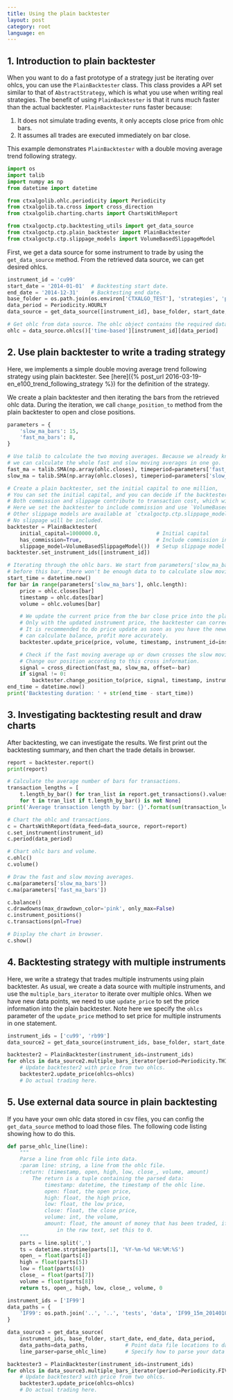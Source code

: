 ```yaml
---
title: Using the plain backtester
layout: post
category: root
language: en
---
```



## 1. Introduction to plain backtester

When you want to do a fast prototype of a strategy just be iterating over ohlcs, you can use the `PlainBacktester`
class. This class provides a API set similar to that of `AbstractStrategy`, which is what you use when writing
real strategies. The benefit of using `PlainBacktester` is that it runs much faster than the actual backtester.
`PlainBacktester` runs faster because:

1. It does not simulate trading events, it only accepts close price from ohlc bars.
2. It assumes all trades are executed immediately on bar close.

This example demonstrates `PlainBacktester` with a double moving average trend following strategy.


```python
import os
import talib
import numpy as np
from datetime import datetime

from ctxalgolib.ohlc.periodicity import Periodicity
from ctxalgolib.ta.cross import cross_direction
from ctxalgolib.charting.charts import ChartsWithReport

from ctxalgoctp.ctp.backtesting_utils import get_data_source
from ctxalgoctp.ctp.plain_backtester import PlainBacktester
from ctxalgoctp.ctp.slippage_models import VolumeBasedSlippageModel
```

First, we get a data source for some instrument to trade by using the `get_data_source` method.
From the retrieved data source, we can get desired ohlcs.

```python
instrument_id = 'cu99'
start_date = '2014-01-01'  # Backtesting start date.
end_date = '2014-12-31'    # Backtesting end date.
base_folder = os.path.join(os.environ['CTXALGO_TEST'], 'strategies', 'plain_backtester')
data_period = Periodicity.HOURLY
data_source = get_data_source([instrument_id], base_folder, start_date, end_date, data_period)

# Get ohlc from data source. The ohlc object contains the required data for the instrument.
ohlc = data_source.ohlcs()['time-based'][instrument_id][data_period]
```


## 2. Use plain backtester to write a trading strategy

Here, we implements a simple double moving average trend following strategy using plain backtester.
See [here]({% post_url 2016-03-19-en_e100_trend_following_strategy %}) for the definition of the strategy.

We create a plain backtester and then iterating the bars from the retrieved ohlc data. During the iteration,
we call `change_position_to` method from the plain backtester to open and close positions.


```python
parameters = {
    'slow_ma_bars': 15,
    'fast_ma_bars': 8,
}

# Use talib to calculate the two moving averages. Because we already know all the ohlc bars,
# we can calculate the whole fast and slow moving averages in one go.
fast_ma = talib.SMA(np.array(ohlc.closes), timeperiod=parameters['fast_ma_bars'])
slow_ma = talib.SMA(np.array(ohlc.closes), timeperiod=parameters['slow_ma_bars'])

# Create a plain backtester, set the initial capital to one million,
# You can set the initial capital, and you can decide if the backtester will include trade commission or slippage.
# Both commission and slippage contribute to transaction cost, which will affect your backtesting result.
# Here we set the backtester to include commission and use `VolumeBasedSlippageModel` to introduce slippage.
# Other slippage models are available at `ctxalgoctp.ctp.slippage_models'. If you set `slippage_model` to None,
# No slippage will be included.
backtester = PlainBacktester(
    initial_capital=1000000.0,                  # Initial capital
    has_commission=True,                        # Include commission in trading
    slippage_model=VolumeBasedSlippageModel())  # Setup slippage model
backtester.set_instrument_ids([instrument_id])

# Iterating through the ohlc bars. We start from parameters['slow_ma_bars'], because
# before this bar, there won't be enough data to to calculate slow moving average.
start_time = datetime.now()
for bar in range(parameters['slow_ma_bars'], ohlc.length):
    price = ohlc.closes[bar]
    timestamp = ohlc.dates[bar]
    volume = ohlc.volumes[bar]

    # We update the current price from the bar close price into the plain backtester. This is important.
    # Only with the updated instrument price, the backtester can correctly calculate balance, profit.
    # It is recommended to do price update as soon as you have the newest price, so the backtester
    # can calculate balance, profit more accurately.
    backtester.update_price(price, volume, timestamp, instrument_id=instrument_id)

    # Check if the fast moving average up or down crosses the slow moving average.
    # Change our position according to this cross information.
    signal = cross_direction(fast_ma, slow_ma, offset=-bar)
    if signal != 0:
        backtester.change_position_to(price, signal, timestamp, instrument_id=instrument_id)
end_time = datetime.now()
print('Backtesting duration: ' + str(end_time - start_time))
```

## 3. Investigating backtesting result and draw charts

After backtesting, we can investigate the results. We first print out the backtesting summary, and then chart the
trade details in browser.

```python
report = backtester.report()
print(report)

# Calculate the average number of bars for transactions.
transaction_lengths = [
    t.length_by_bar() for tran_list in report.get_transactions().values()
    for t in tran_list if t.length_by_bar() is not None]
print('Average transaction length by bar: {}'.format(sum(transaction_lengths) / len(transaction_lengths)))

# Chart the ohlc and transactions.
c = ChartsWithReport(data_feed=data_source, report=report)
c.set_instrument(instrument_id)
c.period(data_period)

# Chart ohlc bars and volume.
c.ohlc()
c.volume()

# Draw the fast and slow moving averages.
c.ma(parameters['slow_ma_bars'])
c.ma(parameters['fast_ma_bars'])

c.balance()
c.drawdowns(max_drawdown_color='pink', only_max=False)
c.instrument_positions()
c.transactions(pnl=True)

# Display the chart in browser.
c.show()
```

## 4. Backtesting strategy with multiple instruments

Here, we write a strategy that trades multiple instruments using plain backtester. As usual, we create a data source
with multiple instruments, and use the `multiple_bars_iterator` to iterate over multiple ohlcs. When we have new data
points, we need to use `update_price` to set the price information into the plain backtester. Note here we specify
the `ohlcs` parameter of the `update_price` method to set price for multiple instruments in one statement.


```python
instrument_ids = ['cu99', 'rb99']
data_source2 = get_data_source(instrument_ids, base_folder, start_date, end_date, data_period)

backtester2 = PlainBacktester(instrument_ids=instrument_ids)
for ohlcs in data_source2.multiple_bars_iterator(period=Periodicity.THIRTY_MINUTE, instrument_ids=instrument_ids):
    # Update backtester2 with price from two ohlcs.
    backtester2.update_price(ohlcs=ohlcs)
    # Do actual trading here.
```

## 5. Use external data source in plain backtesting

If you have your own ohlc data stored in csv files, you can config the `get_data_source` method to load those files.
The following code listing showing how to do this.


```python
def parse_ohlc_line(line):
    """
    Parse a line from ohlc file into data.
    :param line: string, a line from the ohlc file.
    :return: (timestamp, open, high, low, close_, volume, amount)
        The return is a tuple containing the parsed data:
            timestamp: datetime, the timestamp of the ohlc line.
            open: float, the open price,
            high: float, the high price,
            low: float, the low price,
            close: float, the close price,
            volume: int, the volume,
            amount: float, the amount of money that has been traded, if there is no amount data
                in the raw text, set this to 0.
    """
    parts = line.split(',')
    ts = datetime.strptime(parts[1], '%Y-%m-%d %H:%M:%S')
    open_ = float(parts[4])
    high = float(parts[5])
    low = float(parts[6])
    close_ = float(parts[7])
    volume = float(parts[8])
    return ts, open_, high, low, close_, volume, 0

instrument_ids = ['IF99']
data_paths = {
    'IF99': os.path.join('..', '..', 'tests', 'data', 'IF99_15m_20140101_20141231.csv')
}

data_source3 = get_data_source(
    instrument_ids, base_folder, start_date, end_date, data_period,
    data_paths=data_paths,            # Point data file locations to data source.
    line_parser=parse_ohlc_line)      # Specify how to parse your data files.

backtester3 = PlainBacktester(instrument_ids=instrument_ids)
for ohlcs in data_source3.multiple_bars_iterator(period=Periodicity.FIVE_MINUTE, instrument_ids=instrument_ids):
    # Update backtester3 with price from two ohlcs.
    backtester3.update_price(ohlcs=ohlcs)
    # Do actual trading here.

```
